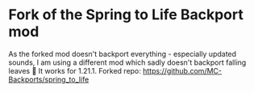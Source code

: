 # Fork of the Spring to Life Backport mod

As the forked mod doesn't backport everything - especially updated sounds, I am using a different mod which sadly doesn't backport falling leaves 🌿 It works for 1.21.1.
Forked repo: https://github.com/MC-Backports/spring_to_life
